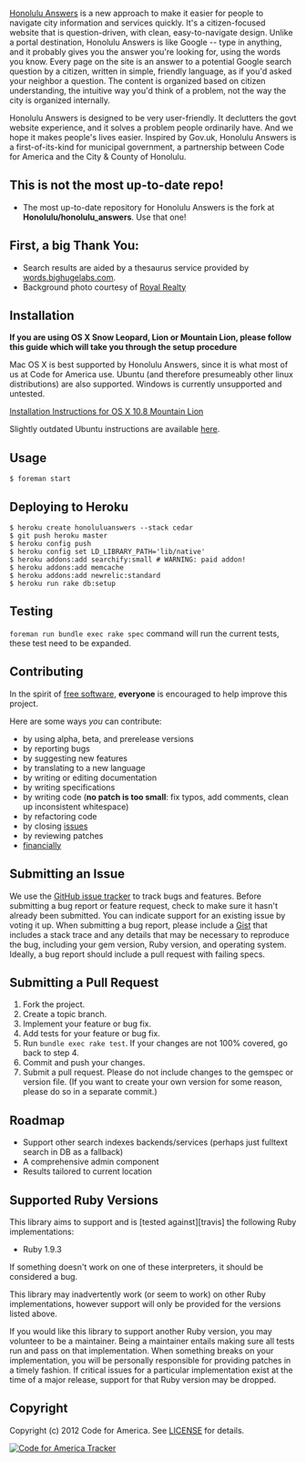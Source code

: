 [Honolulu Answers](http://answers.honolulu.gov) is a new approach to make it easier for people to navigate city information and services quickly. It's a citizen-focused website that is question-driven, with clean, easy-to-navigate design. Unlike a portal destination, Honolulu Answers is like Google -- type in anything, and it probably gives you the answer you're looking for, using the words you know. Every page on the site is an answer to a potential Google search question by a citizen, written in simple, friendly language, as if you'd asked your neighbor a question. The content is organized based on citizen understanding, the intuitive way you'd think of a problem, not the way the city is organized internally.

Honolulu Answers is designed to be very user-friendly. It declutters the govt website experience, and it solves a problem people ordinarily have. And we hope it makes people's lives easier. Inspired by Gov.uk, Honolulu Answers is a first-of-its-kind for municipal government, a partnership between Code for America and the City & County of Honolulu.

## This is not the most up-to-date repo!

* The most up-to-date repository for Honolulu Answers is the fork at **Honolulu/honolulu_answers**. Use that one!

## First, a big Thank You:

* Search results are aided by a thesaurus service provided by [words.bighugelabs.com](http://words.bighugelabs.com/).
* Background photo courtesy of [Royal Realty](http://royalrealtyllc.com/)


## Installation

**If you are using OS X Snow Leopard, Lion or Mountain Lion, please follow this guide which will take you through the setup procedure**

Mac OS X is best supported by Honolulu Answers, since it is what most of us at Code for America use. Ubuntu (and therefore presumeably other linux distributions) are also supported.  Windows is currently unsupported and untested.  

[Installation Instructions for OS X 10.8 Mountain Lion](https://github.com/codeforamerica/honolulu_answers/wiki/Installation-Instructions-for-OS-X-10.8-Mountain-Lion)

Slightly outdated Ubuntu instructions are available [here](https://github.com/codeforamerica/honolulu_answers/wiki/Installation-Instructions-for-Ubuntu-12.04-Precise).


## Usage
    
    $ foreman start

## Deploying to Heroku
    
    $ heroku create honoluluanswers --stack cedar
    $ git push heroku master
    $ heroku config push
    $ heroku config set LD_LIBRARY_PATH='lib/native'
    $ heroku addons:add searchify:small # WARNING: paid addon!
    $ heroku addons:add memcache
    $ heroku addons:add newrelic:standard
    $ heroku run rake db:setup

## Testing

`foreman run bundle exec rake spec` command will run the current tests, these test need to be expanded.

## Contributing
In the spirit of [free software][free-sw], **everyone** is encouraged to help
improve this project.

[free-sw]: http://www.fsf.org/licensing/essays/free-sw.html

Here are some ways *you* can contribute:

* by using alpha, beta, and prerelease versions
* by reporting bugs
* by suggesting new features
* by translating to a new language
* by writing or editing documentation
* by writing specifications
* by writing code (**no patch is too small**: fix typos, add comments, clean up
  inconsistent whitespace)
* by refactoring code
* by closing [issues][]
* by reviewing patches
* [financially][]

[issues]: https://github.com/codeforamerica/honolulu_answers/issues
[financially]: https://secure.codeforamerica.org/page/contribute

## Submitting an Issue
We use the [GitHub issue tracker][issues] to track bugs and features. Before
submitting a bug report or feature request, check to make sure it hasn't
already been submitted. You can indicate support for an existing issue by
voting it up. When submitting a bug report, please include a [Gist][] that
includes a stack trace and any details that may be necessary to reproduce the
bug, including your gem version, Ruby version, and operating system. Ideally, a
bug report should include a pull request with failing specs.

[gist]: https://gist.github.com/

## Submitting a Pull Request
1. Fork the project.
2. Create a topic branch.
3. Implement your feature or bug fix.
4. Add tests for your feature or bug fix.
5. Run `bundle exec rake test`. If your changes are not 100% covered, go back
   to step 4.
6. Commit and push your changes.
7. Submit a pull request. Please do not include changes to the gemspec or
   version file. (If you want to create your own version for some reason,
   please do so in a separate commit.)

## Roadmap
* Support other search indexes backends/services (perhaps just fulltext search in DB as a fallback)
* A comprehensive admin component
* Results tailored to current location

## Supported Ruby Versions
This library aims to support and is [tested against][travis] the following Ruby
implementations:

 * Ruby 1.9.3

If something doesn't work on one of these interpreters, it should be considered
a bug.

This library may inadvertently work (or seem to work) on other Ruby
implementations, however support will only be provided for the versions listed
above.

If you would like this library to support another Ruby version, you may
volunteer to be a maintainer. Being a maintainer entails making sure all tests
run and pass on that implementation. When something breaks on your
implementation, you will be personally responsible for providing patches in a
timely fashion. If critical issues for a particular implementation exist at the
time of a major release, support for that Ruby version may be dropped.

## Copyright
Copyright (c) 2012 Code for America. See [LICENSE][] for details.

[license]: https://github.com/codeforamerica/cfa_template/blob/master/LICENSE.mkd

[![Code for America Tracker](http://stats.codeforamerica.org/codeforamerica/honolulu_answers.png)][tracker]

[tracker]: http://stats.codeforamerica.org/projects/honolulu_answers
